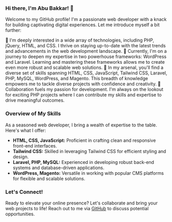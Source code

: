 ### Hi there, I'm Abu Bakkar! 👋

Welcome to my GitHub profile! I'm a passionate web developer with a knack for building captivating digital experiences. Let me introduce myself a bit further:

👀 I'm deeply interested in a wide array of technologies, including PHP, jQuery, HTML, and CSS. I thrive on staying up-to-date with the latest trends and advancements in the web development landscape.
🌱 Currently, I'm on a journey to deepen my expertise in two powerhouse frameworks: WordPress and Laravel. Learning and mastering these frameworks allows me to create even more robust and scalable web solutions.
 💼 In my arsenal, you'll find a diverse set of skills spanning HTML, CSS, JavaScript, Tailwind CSS, Laravel, PHP, MySQL, WordPress, and Magento. This breadth of knowledge empowers me to tackle diverse projects with confidence and creativity.
🤝 Collaboration fuels my passion for development. I'm always on the lookout for exciting PHP projects where I can contribute my skills and expertise to drive meaningful outcomes.

### Overview of My Skills

As a seasoned web developer, I bring a wealth of expertise to the table. Here's what I offer:

- **HTML, CSS, JavaScript:** Proficient in crafting clean and responsive front-end interfaces.
- **Tailwind CSS:** Skilled in leveraging Tailwind CSS for efficient styling and design.
- **Laravel, PHP, MySQL:** Experienced in developing robust back-end systems and database-driven applications.
- **WordPress, Magento:** Versatile in working with popular CMS platforms for flexible and scalable solutions.

### Let's Connect!

Ready to elevate your online presence? Let's collaborate and bring your web projects to life! Reach out to me via [GitHub](https://github.com/codesdeal/) to discuss potential opportunities.

<!---
codesdeal/codesdeal is a ✨ special ✨ repository because its `README.md` (this file) appears on your GitHub profile.
You can click the Preview link to take a look at your changes.
--->
